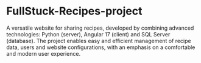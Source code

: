 # FullStuck-Recipes-project
A versatile website for sharing recipes, developed by combining advanced technologies: Python (server), Angular 17 (client) and SQL Server (database). The project enables easy and efficient management of recipe data, users and website configurations, with an emphasis on a comfortable and modern user experience.
